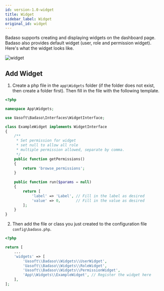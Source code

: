 ```yaml
---
id: version-1.0-widget
title: Widget
sidebar_label: Widget
original_id: widget
---
```


Badaso supports creating and displaying widgets on the dashboard page. Badaso also provides default widget (user, role and permission widget). Here's what the widget looks like.

![widget](assets/widget.png)

## Add Widget

1. Create a php file in the `app\Widgets` folder (if the folder does not exist, then create a folder first). Then fill in the file with the following template.

<!--DOCUSAURUS_CODE_TABS-->
<!--PHP-->
```php
<?php

namespace App\Widgets;

use Uasoft\Badaso\Interfaces\WidgetInterface;

class ExampleWidget implements WidgetInterface
{
    /**
     * Set permission for widget
     * set null to allow all role
     * multiple permission allowed, separate by comma.
     */
    public function getPermissions()
    {
        return 'browse_permissions';
    }
    
    public function run($params = null)
    {
        return [
            'label' => 'Label', // Fill in the label as desired
            'value' => 0,       // Fill in the value as desired
        ];
    }
}
```
<!--END_DOCUSAURUS_CODE_TABS-->

2. Then add the file or class you just created to the configuration file `config\badaso.php`.

<!--DOCUSAURUS_CODE_TABS-->
<!--PHP-->
```php
<?php

return [
    ...
    'widgets' => [
        'Uasoft\\Badaso\\Widgets\\UserWidget',
        'Uasoft\\Badaso\\Widgets\\RoleWidget',
        'Uasoft\\Badaso\\Widgets\\PermissionWidget',
        'App\\Widgets\\ExampleWidget', // Register the widget here
    ],
];
```
<!--END_DOCUSAURUS_CODE_TABS-->